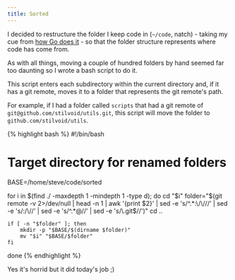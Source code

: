 ```yaml
---
title: Sorted
---
```


I decided to restructure the folder I keep code in (`~/code`, natch) - taking my cue from [how Go does it](https://golang.org/doc/code.html) - so that the folder structure represents where code has come from.

As with all things, moving a couple of hundred folders by hand seemed far too daunting so I wrote a bash script to do it.

This script enters each subdirectory within the current directory and, if it has a git remote, moves it to a folder that represents the git remote's path.

For example, if I had a folder called `scripts` that had a git remote of `git@github.com/stilvoid/utils.git`, this script will move the folder to `github.com/stilvoid/utils`.

{% highlight bash %}
#!/bin/bash

# Target directory for renamed folders
BASE=/home/steve/code/sorted

for i in $(find ./ -maxdepth 1 -mindepth 1 -type d); do
    cd "$i"
    folder="$(git remote -v 2>/dev/null | head -n 1 | awk '{print $2}' | sed -e 's/^.*:\/\///' | sed -e 's/:/\//' | sed -e 's/^.*@//' | sed -e 's/\.git$//')"
    cd ..

    if [ -n "$folder" ]; then
        mkdir -p "$BASE/$(dirname $folder)"
        mv "$i" "$BASE/$folder"
    fi
done
{% endhighlight %}

Yes it's horrid but it did today's job ;)
